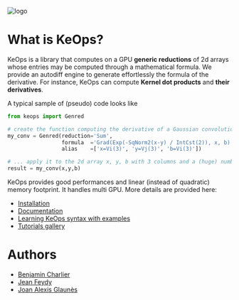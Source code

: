 ![logo](./doc/_static/logo/keops_logo.png)


# What is KeOps?

KeOps is a library that computes on a GPU **generic reductions** of 2d arrays whose entries may be computed through a mathematical formula. We provide an autodiff engine to generate effortlessly the formula of the derivative. For instance, KeOps can compute **Kernel dot products** and **their derivatives**. 

A typical sample of (pseudo) code looks like

```python
from keops import Genred

# create the function computing the derivative of a Gaussian convolution
my_conv = Genred(reduction='Sum',
                 formula  ='Grad(Exp(-SqNorm2(x-y) / IntCst(2)), x, b)',
                 alias    =['x=Vi(3)', 'y=Vj(3)', 'b=Vi(3)'])

# ... apply it to the 2d array x, y, b with 3 columns and a (huge) number of lines
result = my_conv(x,y,b)
```

KeOps provides good performances and linear (instead of quadratic) memory footprint. It handles multi GPU. More details are provided here:

* [Installation](http://www.kernel-operations.io/keops/api/installation.html)
* [Documentation](http://www.kernel-operations.io/keops/)
* [Learning KeOps syntax with examples](http://www.kernel-operations.io/keops/_auto_examples/index.html)
* [Tutorials gallery](http://www.kernel-operations.io/keops/_auto_tutorials/index.html)


# Authors

- [Benjamin Charlier](http://imag.umontpellier.fr/~charlier/)
- [Jean Feydy](https://www.math.ens.fr/~feydy/)
- [Joan Alexis Glaunès](https://www.mi.parisdescartes.fr/~glaunes/)

